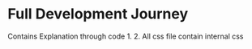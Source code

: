 # Full Development Journey

Contains Explanation through code
1. 
2. All css file contain internal css